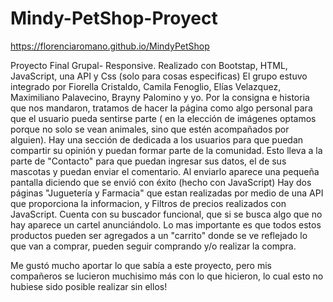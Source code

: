 # Mindy-PetShop-Proyect 
https://florenciaromano.github.io/MindyPetShop


Proyecto Final Grupal- Responsive. Realizado con Bootstap, HTML, JavaScript, una API y Css (solo para cosas especificas)
El grupo estuvo integrado por Fiorella Cristaldo, Camila Fenoglio, Elías Velazquez, Maximiliano Palavecino, Brayny Palomino y yo.
Por la consigna e historia que nos mandaron, tratamos de hacer la página como algo personal para que el usuario pueda sentirse parte ( en la elección de imágenes optamos porque no solo se vean animales, sino que estén acompañados por alguien).
Hay una sección de dedicada a los usuarios para que puedan compartir su opinión y puedan formar parte de la comunidad.
Esto lleva a la parte de "Contacto" para que puedan ingresar sus datos, el de sus mascotas y puedan enviar el comentario. Al enviarlo aparece una pequeña pantalla diciendo que se envió con éxito (hecho con JavaScript)
Hay dos páginas "Juguetería y Farmacia" que estan realizadas por medio de una API que proporciona la informacion, y Filtros de precios realizados con JavaScript.
Cuenta con su buscador funcional, que si se busca algo que no hay aparece un cartel anunciándolo.
Lo mas importante es que todos estos productos pueden ser agregados a un "carrito" donde se ve reflejado lo que van a comprar, pueden seguir comprando y/o realizar la compra.

Me gustó mucho aportar lo que sabía a este proyecto, pero mis compañeros se lucieron muchisimo más con lo que hicieron, lo cual esto no hubiese sido posible realizar sin ellos!
